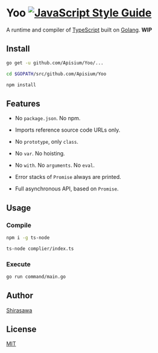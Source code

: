 # Yoo [![JavaScript Style Guide](https://img.shields.io/badge/code_style-standard-brightgreen.svg)](https://standardjs.com)

A runtime and compiler of [TypeScript](typescriptlang.org) built on [Golang](golang.org). **WIP**

## Install

```bash
go get -u github.com/Apisium/Yoo/...

cd $GOPATH/src/github.com/Apisium/Yoo

npm install
```

## Features

- No `package.json`. No npm.

- Imports reference source code URLs only.

- No `prototype`, only `class`.

- No `var`. No hoisting.

- No `with`. No `arguments`. No `eval`.

- Error stacks of `Promise` always are printed.

- Full asynchronous API, based on `Promise`.

## Usage

### Compile

```bash
npm i -g ts-node

ts-node complier/index.ts
```

### Execute

```bash
go run command/main.go
```

## Author

[Shirasawa](https://github.com/ShirasawaSama)

## License

[MIT](./LICENSE)
